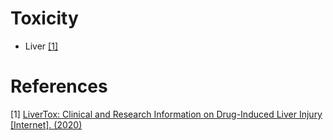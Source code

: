 # Toxicity
- Liver [[1]](#1)

# References
<a id="1">[1]</a> [LiverTox: Clinical and Research Information on Drug-Induced Liver Injury [Internet]. (2020)](https://www.ncbi.nlm.nih.gov/books/NBK548176/#:~:text=Niacin%20can%20cause%20mild%2Dto,severe%20as%20well%20as%20fatal.)